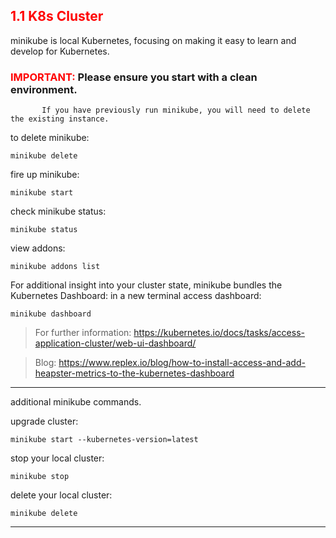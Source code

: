 ## <font color='red'> 1.1 K8s Cluster </font>

minikube is local Kubernetes, focusing on making it easy to learn and develop for Kubernetes.

### <font color='red'>IMPORTANT:</font> Please ensure you start with a clean environment. 

           If you have previously run minikube, you will need to delete the existing instance.

to delete  minikube:
```
minikube delete
```

fire up minikube:
```
minikube start
```

check minikube status:
```
minikube status
```

view addons:
```
minikube addons list
```

For additional insight into your cluster state, minikube bundles the Kubernetes Dashboard:
in a new terminal access dashboard:
```
minikube dashboard
```
> For further information: https://kubernetes.io/docs/tasks/access-application-cluster/web-ui-dashboard/

> Blog: https://www.replex.io/blog/how-to-install-access-and-add-heapster-metrics-to-the-kubernetes-dashboard

--- 

additional minikube commands.  

upgrade cluster:
```
minikube start --kubernetes-version=latest
```
stop your local cluster:
```
minikube stop
```
delete your local cluster:
```
minikube delete
```
---
